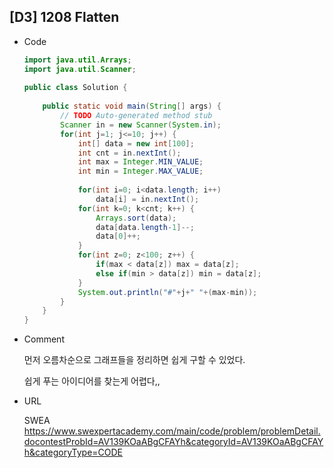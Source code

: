 ## [D3] 1208 Flatten

* Code

  ```java
  import java.util.Arrays;
  import java.util.Scanner;
   
  public class Solution {
   
      public static void main(String[] args) {
          // TODO Auto-generated method stub
          Scanner in = new Scanner(System.in);
          for(int j=1; j<=10; j++) {
              int[] data = new int[100];
              int cnt = in.nextInt();
              int max = Integer.MIN_VALUE;
              int min = Integer.MAX_VALUE;
               
              for(int i=0; i<data.length; i++) 
                  data[i] = in.nextInt();
              for(int k=0; k<cnt; k++) {
                  Arrays.sort(data);
                  data[data.length-1]--;
                  data[0]++;
              }
              for(int z=0; z<100; z++) {
                  if(max < data[z]) max = data[z];
                  else if(min > data[z]) min = data[z];
              }
              System.out.println("#"+j+" "+(max-min));
          }
      }
  }
  ```



* Comment

  먼저 오름차순으로 그래프들을 정리하면 쉽게 구할 수 있었다. 

  쉽게 푸는 아이디어를 찾는게 어렵다,, 

  

* URL

  SWEA https://www.swexpertacademy.com/main/code/problem/problemDetail.docontestProbId=AV139KOaABgCFAYh&categoryId=AV139KOaABgCFAYh&categoryType=CODE
